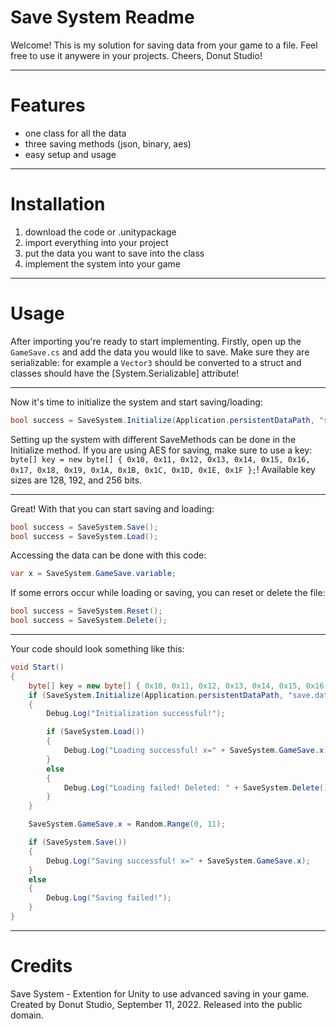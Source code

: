 # Save System Readme
Welcome!
This is my solution for saving data from your game to a file.
Feel free to use it anywere in your projects.
Cheers, Donut Studio!


***
# Features
- one class for all the data
- three saving methods (json, binary, aes)
- easy setup and usage


***
# Installation
1. download the code or .unitypackage
2. import everything into your project
3. put the data you want to save into the class
4. implement the system into your game


***
# Usage
After importing you're ready to start implementing.
Firstly, open up the `GameSave.cs` and add the data you would like to save.
Make sure they are serializable: for example a `Vector3` should be converted to a struct and classes should have the [System.Serializable] attribute!

---
Now it's time to initialize the system and start saving/loading:
```csharp
bool success = SaveSystem.Initialize(Application.persistentDataPath, "save.dat", SaveMethod.json);
```
Setting up the system with different SaveMethods can be done in the Initialize method. 
If you are using AES for saving, make sure to use a key: `byte[] key = new byte[] { 0x10, 0x11, 0x12, 0x13, 0x14, 0x15, 0x16, 0x17, 0x18, 0x19, 0x1A, 0x1B, 0x1C, 0x1D, 0x1E, 0x1F };`! Available key sizes are 128, 192, and 256 bits.

---
Great! With that you can start saving and loading:
```csharp
bool success = SaveSystem.Save();
bool success = SaveSystem.Load();
```
Accessing the data can be done with this code:
```csharp
var x = SaveSystem.GameSave.variable;
```

If some errors occur while loading or saving, you can reset or delete the file:
```csharp
bool success = SaveSystem.Reset();
bool success = SaveSystem.Delete();
```

---
Your code should look something like this:
```csharp
void Start()
{
    byte[] key = new byte[] { 0x10, 0x11, 0x12, 0x13, 0x14, 0x15, 0x16, 0x17, 0x18, 0x19, 0x1A, 0x1B, 0x1C, 0x1D, 0x1E, 0x1F };
    if (SaveSystem.Initialize(Application.persistentDataPath, "save.dat", SaveMethod.aes, key))
    {
        Debug.Log("Initialization successful!");

        if (SaveSystem.Load())
        {
            Debug.Log("Loading successful! x=" + SaveSystem.GameSave.x);
        }
        else
        {
            Debug.Log("Loading failed! Deleted: " + SaveSystem.Delete());
        }
    }

    SaveSystem.GameSave.x = Random.Range(0, 11);

    if (SaveSystem.Save())
    {
        Debug.Log("Saving successful! x=" + SaveSystem.GameSave.x);
    }
    else
    {
        Debug.Log("Saving failed!");
    }
}
```


***
# Credits
Save System - Extention for Unity to use advanced saving in your game.
Created by Donut Studio, September 11, 2022.
Released into the public domain.